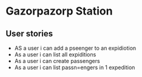 # Gazorpazorp Station

## User stories
- AS a user i can add a pseenger to an expidiotion
- As a user i can list all expiditions
- As a user i can create passengers
- As a user i can list passn=engers in 1 expedition